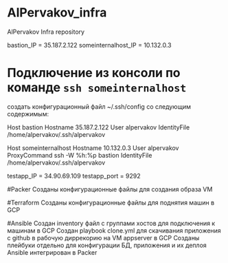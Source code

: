 # AlPervakov_infra
AlPervakov Infra repository

bastion_IP = 35.187.2.122
someinternalhost_IP = 10.132.0.3

# Подключение из консоли по команде `ssh someinternalhost`
создать конфигурационный файл ~/.ssh/config со следующим содержимым:

Host bastion
    Hostname 35.187.2.122
    User alpervakov
    IdentityFile /home/alpervakov/.ssh/alpervakov

Host someinternalhost
    Hostname 10.132.0.3
    User alpervakov
    ProxyCommand ssh -W %h:%p bastion
    IdentityFile /home/alpervakov/.ssh/alpervakov


testapp_IP = 34.90.69.109
testapp_port = 9292

#Packer
Созданы конфигурационные файлы для создания образа VM

#Terraform
Созданы конфигурационные файлы для поднятия машин в GCP

#Ansible
Создан inventory файл с группами хостов для подключения к машинам в GCP
Создан playbook clone.yml для скачивания приложения с github в рабочую диррекорию на VM appserver в GCP
Созданы плейбуки отдельно для конфигурации БД, приложения и их деплоя
Ansible интегрирован в Packer
